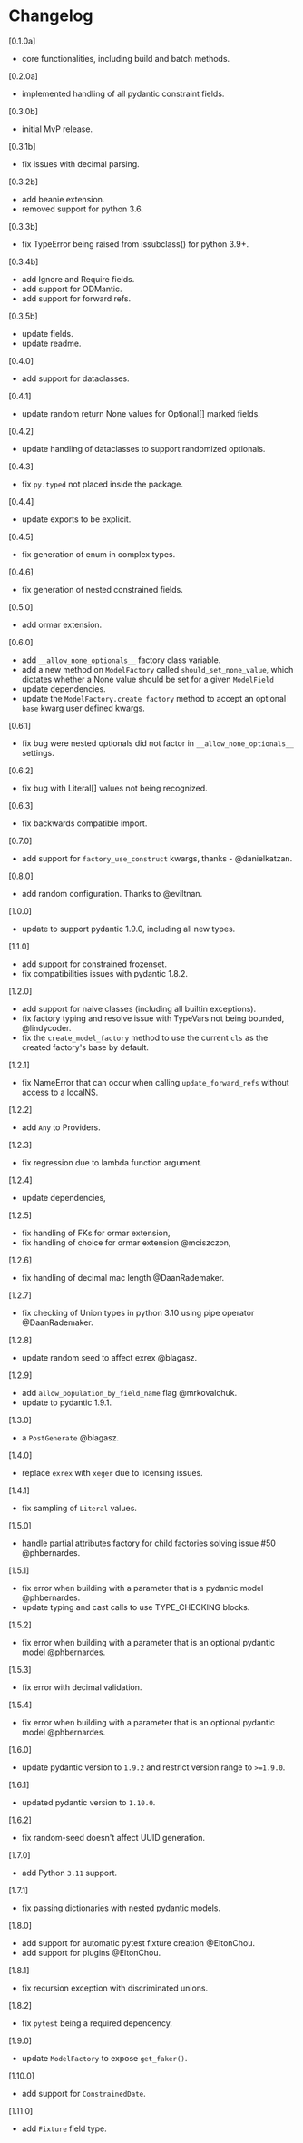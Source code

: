 # Changelog

[0.1.0a]

- core functionalities, including build and batch methods.

[0.2.0a]

- implemented handling of all pydantic constraint fields.

[0.3.0b]

- initial MvP release.

[0.3.1b]

- fix issues with decimal parsing.

[0.3.2b]

- add beanie extension.
- removed support for python 3.6.

[0.3.3b]

- fix TypeError being raised from issubclass() for python 3.9+.

[0.3.4b]

- add Ignore and Require fields.
- add support for ODMantic.
- add support for forward refs.

[0.3.5b]

- update fields.
- update readme.

[0.4.0]

- add support for dataclasses.

[0.4.1]

- update random return None values for Optional[] marked fields.

[0.4.2]

- update handling of dataclasses to support randomized optionals.

[0.4.3]

- fix `py.typed` not placed inside the package.

[0.4.4]

- update exports to be explicit.

[0.4.5]

- fix generation of enum in complex types.

[0.4.6]

- fix generation of nested constrained fields.

[0.5.0]

- add ormar extension.

[0.6.0]

- add `__allow_none_optionals__` factory class variable.
- add a new method on `ModelFactory` called `should_set_none_value`, which dictates whether a None value should be set for a given `ModelField`
- update dependencies.
- update the `ModelFactory.create_factory` method to accept an optional `base` kwarg user defined kwargs.

[0.6.1]

- fix bug were nested optionals did not factor in `__allow_none_optionals__` settings.

[0.6.2]

- fix bug with Literal[] values not being recognized.

[0.6.3]

- fix backwards compatible import.

[0.7.0]

- add support for `factory_use_construct` kwargs, thanks - @danielkatzan.

[0.8.0]

- add random configuration. Thanks to @eviltnan.

[1.0.0]

- update to support pydantic 1.9.0, including all new types.

[1.1.0]

- add support for constrained frozenset.
- fix compatibilities issues with pydantic 1.8.2.

[1.2.0]

- add support for naive classes (including all builtin exceptions).
- fix factory typing and resolve issue with TypeVars not being bounded, @lindycoder.
- fix the `create_model_factory` method to use the current `cls` as the created factory's base by default.

[1.2.1]

- fix NameError that can occur when calling `update_forward_refs` without access to a localNS.

[1.2.2]

- add `Any` to Providers.

[1.2.3]

- fix regression due to lambda function argument.

[1.2.4]

- update dependencies,

[1.2.5]

- fix handling of FKs for ormar extension,
- fix handling of choice for ormar extension @mciszczon,

[1.2.6]

- fix handling of decimal mac length @DaanRademaker.

[1.2.7]

- fix checking of Union types in python 3.10 using pipe operator @DaanRademaker.

[1.2.8]

- update random seed to affect exrex @blagasz.

[1.2.9]

- add `allow_population_by_field_name` flag @mrkovalchuk.
- update to pydantic 1.9.1.

[1.3.0]

- a `PostGenerate` @blagasz.

[1.4.0]

- replace `exrex` with `xeger` due to licensing issues.

[1.4.1]

- fix sampling of `Literal` values.

[1.5.0]

- handle partial attributes factory for child factories solving issue #50 @phbernardes.

[1.5.1]

- fix error when building with a parameter that is a pydantic model @phbernardes.
- update typing and cast calls to use TYPE_CHECKING blocks.

[1.5.2]

- fix error when building with a parameter that is an optional pydantic model @phbernardes.

[1.5.3]

- fix error with decimal validation.

[1.5.4]

- fix error when building with a parameter that is an optional pydantic model @phbernardes.

[1.6.0]

- update pydantic version to `1.9.2` and restrict version range to `>=1.9.0`.

[1.6.1]

- updated pydantic version to `1.10.0`.

[1.6.2]

- fix random-seed doesn't affect UUID generation.

[1.7.0]

- add Python `3.11` support.

[1.7.1]

- fix passing dictionaries with nested pydantic models.

[1.8.0]

- add support for automatic pytest fixture creation @EltonChou.
- add support for plugins @EltonChou.

[1.8.1]

- fix recursion exception with discriminated unions.

[1.8.2]

- fix `pytest` being a required dependency.

[1.9.0]

- update `ModelFactory` to expose `get_faker()`.

[1.10.0]

- add support for `ConstrainedDate`.

[1.11.0]

- add `Fixture` field type.
